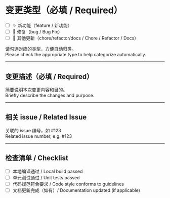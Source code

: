 # 变更类型（必填 / Required）

- [ ] ✨ 新功能（feature / 新功能）
- [ ] 🐛 修复（bug / Bug Fix）
- [ ] 🧰 其他更新（chore/refactor/docs / Chore / Refactor / Docs）

请勾选对应的类型，方便自动归类。  
Please check the appropriate type to help categorize automatically.

---

## 变更描述（必填 / Required）

简要说明本次变更内容和目的。  
Briefly describe the changes and purpose.

---

## 相关 issue / Related Issue

关联的 issue 编号，如 #123  
Related issue number, e.g. #123

---

## 检查清单 / Checklist

- [ ] 本地编译通过 / Local build passed
- [ ] 单元测试通过 / Unit tests passed
- [ ] 代码规范符合要求 / Code style conforms to guidelines
- [ ] 文档更新完成（如有）/ Documentation updated (if applicable)
